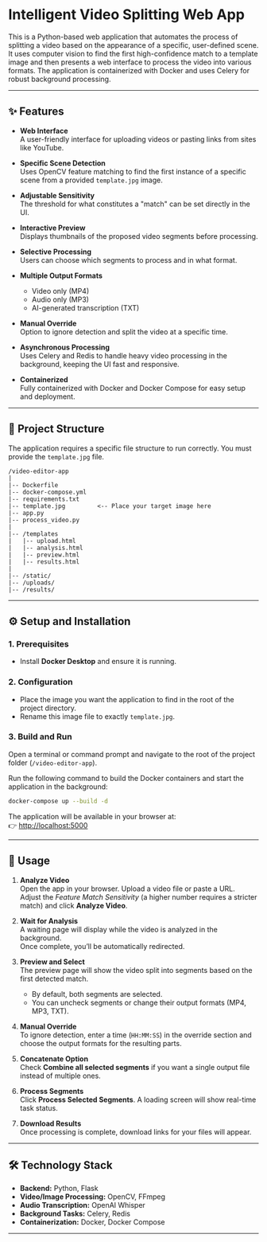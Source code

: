 # Intelligent Video Splitting Web App

This is a Python-based web application that automates the process of splitting a video based on the appearance of a specific, user-defined scene. It uses computer vision to find the first high-confidence match to a template image and then presents a web interface to process the video into various formats. The application is containerized with Docker and uses Celery for robust background processing.

---

## ✨ Features

- **Web Interface**  
  A user-friendly interface for uploading videos or pasting links from sites like YouTube.

- **Specific Scene Detection**  
  Uses OpenCV feature matching to find the first instance of a specific scene from a provided `template.jpg` image.

- **Adjustable Sensitivity**  
  The threshold for what constitutes a "match" can be set directly in the UI.

- **Interactive Preview**  
  Displays thumbnails of the proposed video segments before processing.

- **Selective Processing**  
  Users can choose which segments to process and in what format.

- **Multiple Output Formats**  
  - Video only (MP4)  
  - Audio only (MP3)  
  - AI-generated transcription (TXT)  

- **Manual Override**  
  Option to ignore detection and split the video at a specific time.

- **Asynchronous Processing**  
  Uses Celery and Redis to handle heavy video processing in the background, keeping the UI fast and responsive.

- **Containerized**  
  Fully containerized with Docker and Docker Compose for easy setup and deployment.

---

## 📂 Project Structure

The application requires a specific file structure to run correctly. You must provide the `template.jpg` file.

```
/video-editor-app
|
|-- Dockerfile
|-- docker-compose.yml
|-- requirements.txt
|-- template.jpg         <-- Place your target image here
|-- app.py
|-- process_video.py
|
|-- /templates
|   |-- upload.html
|   |-- analysis.html
|   |-- preview.html
|   |-- results.html
|
|-- /static/
|-- /uploads/
|-- /results/
```

---

## ⚙️ Setup and Installation

### 1. Prerequisites
- Install **Docker Desktop** and ensure it is running.

### 2. Configuration
- Place the image you want the application to find in the root of the project directory.  
- Rename this image file to exactly `template.jpg`.

### 3. Build and Run
Open a terminal or command prompt and navigate to the root of the project folder (`/video-editor-app`).

Run the following command to build the Docker containers and start the application in the background:

```bash
docker-compose up --build -d
```

The application will be available in your browser at:  
👉 [http://localhost:5000](http://localhost:5000)

---

## 🚀 Usage

1. **Analyze Video**  
   Open the app in your browser. Upload a video file or paste a URL.  
   Adjust the *Feature Match Sensitivity* (a higher number requires a stricter match) and click **Analyze Video**.

2. **Wait for Analysis**  
   A waiting page will display while the video is analyzed in the background.  
   Once complete, you’ll be automatically redirected.

3. **Preview and Select**  
   The preview page will show the video split into segments based on the first detected match.  
   - By default, both segments are selected.  
   - You can uncheck segments or change their output formats (MP4, MP3, TXT).  

4. **Manual Override**  
   To ignore detection, enter a time (`HH:MM:SS`) in the override section and choose the output formats for the resulting parts.

5. **Concatenate Option**  
   Check **Combine all selected segments** if you want a single output file instead of multiple ones.

6. **Process Segments**  
   Click **Process Selected Segments**. A loading screen will show real-time task status.

7. **Download Results**  
   Once processing is complete, download links for your files will appear.

---

## 🛠️ Technology Stack

- **Backend:** Python, Flask  
- **Video/Image Processing:** OpenCV, FFmpeg  
- **Audio Transcription:** OpenAI Whisper  
- **Background Tasks:** Celery, Redis  
- **Containerization:** Docker, Docker Compose  

---
